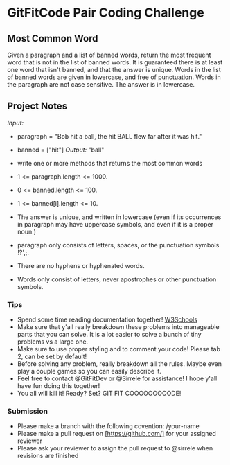 # GitFitCode Pair Coding Challenge

## Most Common Word

Given a paragraph and a list of banned words, return the most frequent word that is not in the list of banned words.  It is guaranteed there is at least one word that isn't banned, and that the answer is unique.
Words in the list of banned words are given in lowercase, and free of punctuation.  Words in the paragraph are not case sensitive. The answer is in lowercase.

## Project Notes

*Input:*

- paragraph = "Bob hit a ball, the hit BALL flew far after it was hit."
- banned = ["hit"]
*Output:* "ball"

- write one or more methods that returns the most common words
- 1 <= paragraph.length <= 1000.
- 0 <= banned.length <= 100.
- 1 <= banned[i].length <= 10.
- The answer is unique, and written in lowercase (even if its occurrences in paragraph may have uppercase symbols, and even if it is a proper noun.)
- paragraph only consists of letters, spaces, or the punctuation symbols !?',;.
- There are no hyphens or hyphenated words.
- Words only consist of letters, never apostrophes or other punctuation symbols.

### Tips

- Spend some time reading documentation together! [W3Schools](https://www.w3schools.com/jsref/dom_obj_all.asp)
- Make sure that y'all really breakdown these problems into manageable parts that you can solve. It is a lot easier to solve a bunch of tiny problems vs a large one.
- Make sure to use proper styling and to comment your code! Please tab 2, can be set by default!
- Before solving any problem, really breakdown all the rules. Maybe even play a couple games so you can easily describe it.
- Feel free to contact @GitFitDev or @Sirrele for assistance! I hope y'all have fun doing this together!
- You all will kill it! Ready? Set? GIT FIT COOOOOOOOODE!

### Submission

- Please make a branch with the following covention: /your-name
- Please make a pull request on [https://github.com/] for your assigned reviewer
- Please ask your reviewer to assign the pull request to @sirrele when revisions are finished